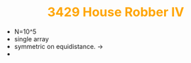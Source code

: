 # <center><b><span style="color:orange">3429 House Robber IV</span></b></center>
* N=10^5
* single array
* symmetric on equidistance. ->
* 